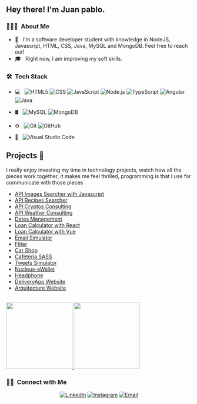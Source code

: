 

<h2> Hey there! I'm Juan pablo.</h2>

<h3> 👨🏻‍💻 &nbsp;About Me </h3>

- 🤔 &nbsp; I'm a software developer student with knowledge in NodeJS, Javascript, HTML, CSS, Java, MySQL and MongoDB. Feel free to reach out!
- 🎓 &nbsp; Right now, I am improving my soft skills.

<h3> 🛠 &nbsp;Tech Stack</h3>

- 💻 &nbsp;
  ![HTML5](https://img.shields.io/badge/HTML5-E34F26?style=for-the-badge&logo=html5&logoColor=white)
  ![CSS](https://img.shields.io/badge/CSS3-1572B6?style=for-the-badge&logo=css3&logoColor=white)
  ![JavaScript](https://img.shields.io/badge/JavaScript-323330?style=for-the-badge&logo=javascript&logoColor=F7DF1E)
  ![Node.js](https://img.shields.io/badge/Node.js-339933?style=for-the-badge&logo=nodedotjs&logoColor=white)
  ![TypeScript](https://img.shields.io/badge/TypeScript-007ACC?style=for-the-badge&logo=typescript&logoColor=white)
  ![Angular](https://img.shields.io/badge/Angular-DD0031?style=for-the-badge&logo=angular&logoColor=white)
  ![Java](https://img.shields.io/badge/Java-ED8B00?style=for-the-badge&logo=java&logoColor=white)
  
  
- 🛢 &nbsp;
  ![MySQL](https://img.shields.io/badge/MySQL-005C84?style=for-the-badge&logo=mysql&logoColor=white)
  ![MongoDB](https://img.shields.io/badge/MongoDB-4EA94B?style=for-the-badge&logo=mongodb&logoColor=white)
- ⚙️ &nbsp;
  ![Git](https://img.shields.io/badge/GIT-E44C30?style=for-the-badge&logo=git&logoColor=white)
  ![GitHub](https://img.shields.io/badge/GitHub-100000?style=for-the-badge&logo=github&logoColor=white)
- 🔧 &nbsp;
  ![Visual Studio Code](https://img.shields.io/badge/Visual_Studio_Code-0078D4?style=for-the-badge&logo=visual%20studio%20code&logoColor=white)
  
## Projects 🚂
I really enjoy investing my time in technology projects, watch how all the pieces work together, it makes me feel thrilled, programming is that I use for communicate with those pieces
- [API Images Searcher with Javascript](https://github.com/jutaga/ImagenesAPI)
- [API Recipes Searcher](https://github.com/jutaga/RecetasAPI)
- [API Cryptos Consulting](https://github.com/jutaga/CriptoMonedas-API)
- [API Weather Consulting](https://github.com/jutaga/ConsultarClimaAPI)
- [Dates Management](https://github.com/jutaga/AdministradorCitas)
- [Loan Calculator with React](https://github.com/jutaga/ReactJS-Cotizador-Prestamos)
- [Loan Calculator with Vue](https://github.com/jutaga/VueJs-Cotizador-Prestamos)
- [Email Simulator](https://github.com/jutaga/EnviarEmail)
- [Filter](https://github.com/jutaga/Buscador)
- [Car Shop](https://github.com/jutaga/Carrito-LS)
- [Cafeteria SASS](https://github.com/jutaga/Cafeteria/tree/main)
- [Tweets Simulator](https://github.com/jutaga/Tweets)
- [Nucleus-eWallet](https://github.com/jutaga/Nucleus-eWallet)
- [Headphone](https://github.com/jutaga/Audifonos)
- [DeliveryApp Website](https://github.com/jutaga/AppDelivery-SASS)
- [Arquitecture Website](https://github.com/jutaga/Arquitectura)
 
<br/>

<a href="https://github.com/jutaga">
  <img height="180em" src="https://github-readme-stats.vercel.app/api?username=jutaga&theme=buefy&show_icons=true" />
  <img height="180em" src="https://github-readme-stats.vercel.app/api/top-langs/?username=jutaga&theme=buefy&layout=compact" />
</a>

<br/>

<h3> 🤝🏻 &nbsp;Connect with Me </h3>

<p align="center">
<a href="https://www.linkedin.com/in/juan-pablo-tabares-gallego-8ba1b5141/"><img alt="LinkedIn" src="https://img.shields.io/badge/LinkedIn-Juan%20Pablo%20Tabares-blue?style=flat-square&logo=linkedin"></a>
<a href="https://www.instagram.com/jpablot96/"><img alt="Instagram" src="https://img.shields.io/badge/Instagram-@jpablot96-blue?style=flat-square&logo=instagram"></a>
<a href="mailto:juancho9615@hotmail.com"><img alt="Email" src="https://img.shields.io/badge/Email-juancho9615@hotmail.com-blue?style=flat-square&logo=gmail"></a>
</p>

